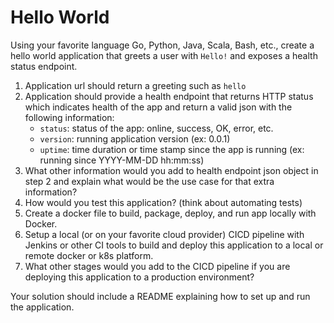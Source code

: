 # Hello World

Using your favorite language Go, Python, Java, Scala, Bash, etc., create a hello world application
that greets a user with `Hello!` and exposes a health status endpoint.

1. Application url should return a greeting such as `hello` 
2. Application should provide a health endpoint that returns HTTP status which indicates health of the app
and return a valid json with the following information:
   - `status`: status of the app: online, success, OK, error, etc.  
   - `version`: running application version (ex: 0.0.1)  
   - `uptime`: time duration or time stamp since the app is running (ex: running since YYYY-MM-DD hh:mm:ss)  
3. What other information would you add to health endpoint json object in step 2 and explain what would be the use case 
for that extra information?
4. How would you test this application? (think about automating tests) 
5. Create a docker file to build, package, deploy, and run app locally with Docker.
6. Setup a local (or on your favorite cloud provider) CICD pipeline with Jenkins or other CI tools to build and deploy this application 
to a local or remote docker or k8s platform.
7. What other stages would you add to the CICD pipeline if you are deploying this application to a production environment? 

Your solution should include a README explaining how to set up and run the application.

